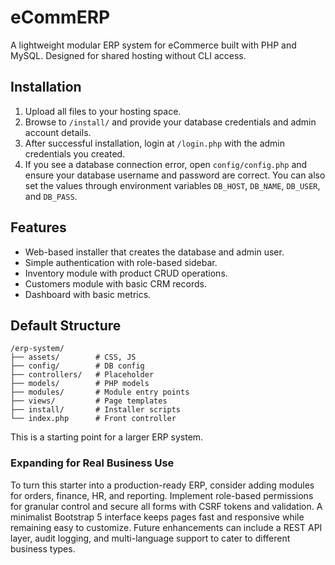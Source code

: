# eCommERP

A lightweight modular ERP system for eCommerce built with PHP and MySQL. Designed for shared hosting without CLI access.

## Installation
1. Upload all files to your hosting space.
2. Browse to `/install/` and provide your database credentials and admin account details.
3. After successful installation, login at `/login.php` with the admin credentials you created.
4. If you see a database connection error, open `config/config.php` and ensure your
   database username and password are correct. You can also set the values
   through environment variables `DB_HOST`, `DB_NAME`, `DB_USER`, and `DB_PASS`.


## Features
- Web-based installer that creates the database and admin user.
- Simple authentication with role-based sidebar.
- Inventory module with product CRUD operations.
- Customers module with basic CRM records.
- Dashboard with basic metrics.

## Default Structure
```
/erp-system/
├── assets/        # CSS, JS
├── config/        # DB config
├── controllers/   # Placeholder
├── models/        # PHP models
├── modules/       # Module entry points
├── views/         # Page templates
├── install/       # Installer scripts
└── index.php      # Front controller
```

This is a starting point for a larger ERP system.

### Expanding for Real Business Use

To turn this starter into a production-ready ERP, consider adding modules for orders, finance, HR, and reporting. Implement role-based permissions for granular control and secure all forms with CSRF tokens and validation. A minimalist Bootstrap 5 interface keeps pages fast and responsive while remaining easy to customize. Future enhancements can include a REST API layer, audit logging, and multi-language support to cater to different business types.


